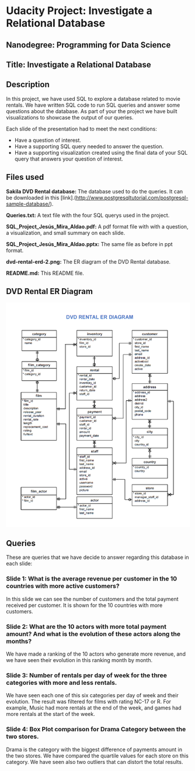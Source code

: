 # Udacity Project: Investigate a Relational Database

## Nanodegree: Programming for Data Science

## Title: Investigate a Relational Database

## Description

In this project, we have used SQL to explore a database related to movie rentals. We have written SQL code to run SQL queries and answer some questions about the database. As part of your the project we have built visualizations to showcase the output of our queries.

Each slide of the presentation had to meet the next conditions:

* Have a question of interest.
* Have a supporting SQL query needed to answer the question.
* Have a supporting visualization created using the final data of your SQL query that answers your question of interest.

## Files used

**Sakila DVD Rental database:**  The database used to do the queries. It can be downloaded in this [link].(http://www.postgresqltutorial.com/postgresql-sample-database/).

**Queries.txt:** A text file with the four SQL querys used in the project.

**SQL_Project_Jesús_Mira_Aldao.pdf:** A pdf format file with with a question, a visualization, and small summary on each slide.

**SQL_Project_Jesús_Mira_Aldao.pptx:** The same file as before in ppt format.

**dvd-rental-erd-2.png:** The ER diagram of the DVD Rental database.

**README.md:** This README file.


## DVD Rental ER Diagram

![](dvd-rental-erd-2.png)

## Queries

These are queries that we have decide to answer regarding this database in each slide:

### Slide 1: What is the average revenue per customer in the 10 countries with more active customers?

In this slide we can see the number of customers and the total payment received per customer. It is shown for the 10 countries with more customers.


### Slide 2: What are the 10 actors with more total payment amount? And what is the evolution of these actors along the months?

We have made a ranking of the 10 actors who generate more revenue, and we have seen their evolution in this ranking month by month.


### Slide 3: Number of rentals per day of week for the three categories with more and less rentals.

We have seen each one of this six categories per day of week and their evolution. The result was filtered for films with rating NC-17 or R. For example, Music had more rentals at the end of the week, and games had more rentals at the start of the week.


### Slide 4: Box Plot comparison for Drama Category between the two stores.

Drama is the category with the biggest difference of payments amount in the two stores.
We have compared the quartile values for each store on this category. We have seen also two outliers that can distort the total
results.

